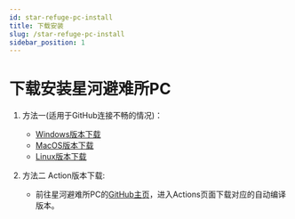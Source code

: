 ```yaml
---
id: star-refuge-pc-install
title: 下载安装
slug: /star-refuge-pc-install
sidebar_position: 1
---
```

# 下载安装星河避难所PC

1. 方法一(适用于GitHub连接不畅的情况)：
   + [Windows版本下载](https://pan.baidu.com/s/1-Dj42KY-r-zMm7-2fKy6Kg?pwd=kira)
   + [MacOS版本下载](https://pan.baidu.com/s/1opSwNYOBiIL4WRQ-BTtgNg?pwd=kira)
   + [Linux版本下载](https://pan.baidu.com/s/1w7GbNQm84gRBE5xIiQOd5g?pwd=kira)

2. 方法二 Action版本下载:
   + 前往星河避难所PC的[GitHub主页](https://github.com/summerkirakira/starcitizen-lite-pc)，进入Actions页面下载对应的自动编译版本。
